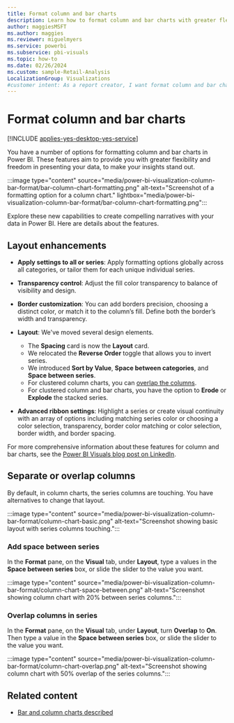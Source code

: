 ```yaml
---
title: Format column and bar charts
description: Learn how to format column and bar charts with greater flexibility and freedom in presenting your data, to make your insights stand out.
author: maggiesMSFT
ms.author: maggies
ms.reviewer: miguelmyers
ms.service: powerbi
ms.subservice: pbi-visuals
ms.topic: how-to
ms.date: 02/26/2024
ms.custom: sample-Retail-Analysis
LocalizationGroup: Visualizations 
#customer intent: As a report creator, I want format column and bar charts.
---
```


# Format column and bar charts

[!INCLUDE [applies-yes-desktop-yes-service](../includes/applies-yes-desktop-yes-service.md)]

You have a number of options for formatting column and bar charts in Power BI. These features aim to provide you with greater flexibility and freedom in presenting your data, to make your insights stand out.

:::image type="content" source="media/power-bi-visualization-column-bar-format/bar-column-chart-formatting.png" alt-text="Screenshot of a formatting option for a column chart." lightbox="media/power-bi-visualization-column-bar-format/bar-column-chart-formatting.png":::

Explore these new capabilities to create compelling narratives with your data in Power BI. Here are details about the features.

## Layout enhancements

- **Apply settings to all or series**: Apply formatting options globally across all categories, or tailor them for each unique individual series.

- **Transparency control**: Adjust the fill color transparency to balance of visibility and design. 

- **Border customization**: You can add borders precision, choosing a distinct color, or match it to the column’s fill. Define both the border’s width and transparency. 

- **Layout**: We've moved several design elements.

  - The **Spacing** card is now the **Layout** card.
  - We relocated the **Reverse Order** toggle that allows you to invert series.
  - We introduced **Sort by Value**, **Space between categories**, and **Space between series**.
  - For clustered column charts, you can [overlap the columns](#overlap-columns-in-series).
  - For clustered column and bar charts, you have the option to **Erode** or **Explode** the stacked series.

- **Advanced ribbon settings**: Highlight a series or create visual continuity with an array of options including matching series color or choosing a color selection, transparency, border color matching or color selection, border width, and border spacing.

For more comprehensive information about these features for column and bar charts, see the [Power BI Visuals blog post on LinkedIn](https://www.linkedin.com/feed/update/urn:li:activity:7138638604704129024/).

## Separate or overlap columns

By default, in column charts, the series columns are touching. You have alternatives to change that layout.

:::image type="content" source="media/power-bi-visualization-column-bar-format/column-chart-basic.png" alt-text="Screenshot showing basic layout with series columns touching.":::

### Add space between series

In the **Format** pane, on the **Visual** tab, under **Layout**, type a values in the **Space between series** box, or slide the slider to the value you want.

:::image type="content" source="media/power-bi-visualization-column-bar-format/column-chart-space-between.png" alt-text="Screenshot showing column chart with 20% between series columns.":::

### Overlap columns in series

In the **Format** pane, on the **Visual** tab, under **Layout**, turn **Overlap** to **On**. Then type a value in the **Space between series** box, or slide the slider to the value you want.

:::image type="content" source="media/power-bi-visualization-column-bar-format/column-chart-overlap.png" alt-text="Screenshot showing column chart with 50% overlap of the series columns.":::


## Related content

- [Bar and column charts described](power-bi-visualization-types-for-reports-and-q-and-a.md#bar-and-column-charts)
